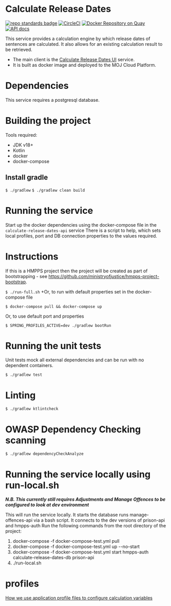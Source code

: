 # Calculate Release Dates

[![repo standards badge](https://img.shields.io/badge/dynamic/json?color=blue&style=for-the-badge&logo=github&label=MoJ%20Compliant&query=%24.data%5B%3F%28%40.name%20%3D%3D%20%22calculate-release-dates-api%22%29%5D.status&url=https%3A%2F%2Foperations-engineering-reports.cloud-platform.service.justice.gov.uk%2Fgithub_repositories)](https://operations-engineering-reports.cloud-platform.service.justice.gov.uk/github_repositories#calculate-release-dates-api "Link to report")
[![CircleCI](https://circleci.com/gh/ministryofjustice/calculate-release-dates-api/tree/main.svg?style=svg)](https://circleci.com/gh/ministryofjustice/calculate-release-dates-api)
[![Docker Repository on Quay](https://quay.io/repository/hmpps/calculate-release-dates-api/status "Docker Repository on Quay")](https://quay.io/repository/hmpps/calculate-release-dates-api)
[![API docs](https://img.shields.io/badge/API_docs_-view-85EA2D.svg?logo=swagger)](https://calculate-release-dates-api-dev.hmpps.service.justice.gov.uk/swagger-ui.html)

This service provides a calculation engine by which release dates of sentences are calculated.
It also allows for an existing calculation result to be retrieved.

* The main client is the [Calculate Release Dates UI](https://github.com/ministryofjustice/calculate-release-dates) service.
* It is built as  docker image and deployed to the MOJ Cloud Platform.

# Dependencies
This service requires a postgresql database.

# Building the project
Tools required:
* JDK v18+
* Kotlin
* docker
* docker-compose

## Install gradle
`$ ./gradlew`
`$ ./gradlew clean build`

# Running the service
Start up the docker dependencies using the docker-compose file in the `calculate-release-dates-api` service
There is a script to help, which sets local profiles, port and DB connection properties to the
values required.

# Instructions

If this is a HMPPS project then the project will be created as part of bootstrapping -
see https://github.com/ministryofjustice/hmpps-project-bootstrap.

`$ ./run-full.sh`
+Or, to run with default properties set in the docker-compose file

`$ docker-compose pull && docker-compose up`

Or, to use default port and properties

`$ SPRING_PROFILES_ACTIVE=dev ./gradlew bootRun`


# Running the unit tests

Unit tests mock all external dependencies and can be run with no dependent containers.

`$ ./gradlew test`

# Linting

`$ ./gradlew ktlintcheck`

# OWASP Dependency Checking scanning

`$ ./gradlew dependencyCheckAnalyze`

# Running the service locally using run-local.sh
**_N.B. This currently still requires Adjustments and Manage Offences to be configured to look at dev environment_**

This will run the service locally. It starts the database runs manage-offences-api via a bash script. It connects to the dev versions of prison-api and hmpps-auth
Run the following commands from the root directory of the project:
1. docker-compose -f docker-compose-test.yml pull
2. docker-compose -f docker-compose-test.yml up --no-start
3. docker-compose -f docker-compose-test.yml start hmpps-auth calculate-release-dates-db prison-api
4. ./run-local.sh

# profiles
[How we use application profile files to configure calculation variables](docs/profile.md)